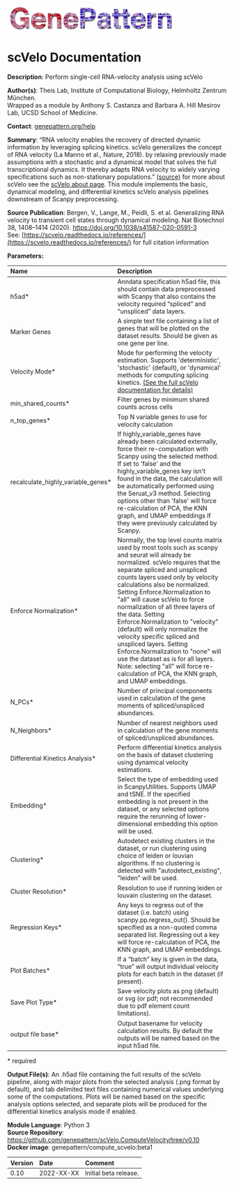 ![](GPlogo.png)

# scVelo Documentation

**Description**: Perform single-cell RNA-velocity analysis using scVelo

**Author(s)**: Theis Lab, Institute of Computational Biology, Helmholtz Zentrum München. <br>
Wrapped as a module by Anthony S. Castanza and Barbara A. Hill Mesirov Lab, UCSD School of Medicine.

**Contact**: [genepattern.org/help](https://genepattern.org/help)

**Summary**: “RNA velocity enables the recovery of directed dynamic information by leveraging splicing kinetics. scVelo generalizes the concept of RNA velocity (La Manno et al., Nature, 2018). by relaxing previously made assumptions with a stochastic and a dynamical model that solves the full transcriptional dynamics. It thereby adapts RNA velocity to widely varying specifications such as non-stationary populations.” [(source)](https://scvelo.readthedocs.io/) for more about scVelo see the [scVelo about page](https://scvelo.readthedocs.io/about/).
This module implements the basic, dynamical modeling, and differential kinetics scVelo analysis pipelines downstream of Scanpy preprocessing.

**Source Publication**: Bergen, V., Lange, M., Peidli, S. et al. Generalizing RNA velocity to transient cell states through dynamical modeling. Nat Biotechnol 38, 1408–1414 (2020). https://doi.org/10.1038/s41587-020-0591-3 </br>
See: [https://scvelo.readthedocs.io/references/](https://scvelo.readthedocs.io/references/) for full citation information

**Parameters:**

| Name                               | Description                                                                                                                                                                                                                                                                                                                                                                                                                                                                                                                                                                                                                                                               |
|:-----------------------------------|:--------------------------------------------------------------------------------------------------------------------------------------------------------------------------------------------------------------------------------------------------------------------------------------------------------------------------------------------------------------------------------------------------------------------------------------------------------------------------------------------------------------------------------------------------------------------------------------------------------------------------------------------------------------------------|
| h5ad*                              | Anndata specification h5ad file, this should contain data preprocessed with Scanpy that also contains the velocity required “spliced” and “unspliced” data layers.                                                                                                                                                                                                                                                                                                                                                                                                                                                                                                        |
| Marker Genes                       | A simple text file containing a list of genes that will be plotted on the dataset results. Should be given as one gene per line.                                                                                                                                                                                                                                                                                                                                                                                                                                                                                                                                          |
| Velocity Mode*                     | Mode for performing the velocity estimation. Supports 'deterministic', 'stochastic' (default), or 'dynamical' methods for computing splicing kinetics. [(See the full scVelo documentation for details)](https://scvelo.readthedocs.io/)                                                                                                                                                                                                                                                                                                                                                                                                                                  |
| min_shared_counts*                 | Filter genes by minimum shared counts across cells                                                                                                                                                                                                                                                                                                                                                                                                                                                                                                                                                                                                                        |
| n_top_genes*                       | Top N variable genes to use for velocity calculation                                                                                                                                                                                                                                                                                                                                                                                                                                                                                                                                                                                                                      |
| recalculate_highly_variable_genes* | If highly_variable_genes have already been calculated externally, force their re-computation with Scanpy using the selected method. If set to 'false' and the highly_variable_genes key isn't found in the data, the calculation will be automatically performed using the Seruat_v3 method. Selecting options other than 'false' will force re-calculation of PCA, the KNN graph, and UMAP embeddings if they were previously calculated by Scanpy.                                                                                                                                                                                                                      |
| Enforce Normalization*             | Normally, the top level counts matrix used by most tools such as scanpy and seurat will already be normalized. scVelo requires that the separate spliced and unspliced counts layers used only by velocity calculations also be normalized. Setting Enforce.Normalization to "all" will cause scVelo to force normalization of all three layers of the data. Setting Enforce.Normalization to "velocity" (default) will only normalize the velocity specific spliced and unspliced layers. Setting Enforce.Normalization to "none" will use the dataset as is for all layers. Note: selecting "all" will force re-calculation of PCA, the KNN graph, and UMAP embeddings. |
| N_PCs*                             | Number of principal components used in calculation of the gene moments of spliced/unspliced abundances.                                                                                                                                                                                                                                                                                                                                                                                                                                                                                                                                                                   |
| N_Neighbors*                       | Number of nearest neighbors used in calculation of the gene moments of spliced/unspliced abundances.                                                                                                                                                                                                                                                                                                                                                                                                                                                                                                                                                                      |
| Differential Kinetics Analysis*    | Perform differential kinetics analysis on the basis of dataset clustering using dynamical velocity estimations.                                                                                                                                                                                                                                                                                                                                                                                                                                                                                                                                                           |
| Embedding*                         | Select the type of embedding used in ScanpyUtilities. Supports UMAP and tSNE. If the specified embedding is not present in the dataset, or any selected options require the rerunning of lower-dimensional embedding this option will be used.                                                                                                                                                                                                                                                                                                                                                                                                                            |
| Clustering*                        | Autodetect existing clusters in the dataset, or run clustering using choice of leiden or louvian algorithms. If no clustering is detected with "autodetect_existing", "leiden" will be used.                                                                                                                                                                                                                                                                                                                                                                                                                                                                              |
| Cluster Resolution*                | Resolution to use if running leiden or louvain clustering on the dataset.                                                                                                                                                                                                                                                                                                                                                                                                                                                                                                                                                                                                 |
| Regression Keys*                   | Any keys to regress out of the dataset (i.e. batch) using scanpy.pp.regress_out(). Should be specified as a non-quoted comma separated list. Regressing out a key will force re-calculation of PCA, the KNN graph, and UMAP embeddings.                                                                                                                                                                                                                                                                                                                                                                                                                                   |
| Plot Batches*                      | If a “batch” key is given in the data, “true” will output individual velocity plots for each batch in the dataset (if present).                                                                                                                                                                                                                                                                                                                                                                                                                                                                                                                                           |
| Save Plot Type*                    | Save velocity plots as png (default) or svg (or pdf; not recommended due to pdf element count limitations).                                                                                                                                                                                                                                                                                                                                                                                                                                                                                                                                                               |
| output file base*                  | Output basename for velocity calculation results. By default the outputs will be named based on the input h5ad file.                                                                                                                                                                                                                                                                                                                                                                                                                                                                                                                                                      |

\* required

**Output File(s)**: An .h5ad file containing the full results of the scVelo pipeline, along with major plots from the selected analysis (.png format by default), and tab delimited text files containing numerical values underlying some of the computations. Plots will be named based on the specific analysis options selected, and separate plots will be produced for the differential kinetics analysis mode if enabled.

**Module Language**: Python 3 </br>
**Source Repository**: https://github.com/genepattern/scVelo.ComputeVelocity/tree/v0.10 </br>
**Docker image**: genepattern/compute_scvelo:beta1

| Version | Date       | Comment               |
|:--------|:-----------|:----------------------|
| 0.10    | 2022-XX-XX | Initial beta release. |